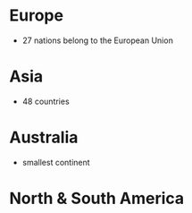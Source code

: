 # Europe
- 27 nations belong to the European Union

# Asia
- 48 countries

# Australia
- smallest continent

# North & South America


